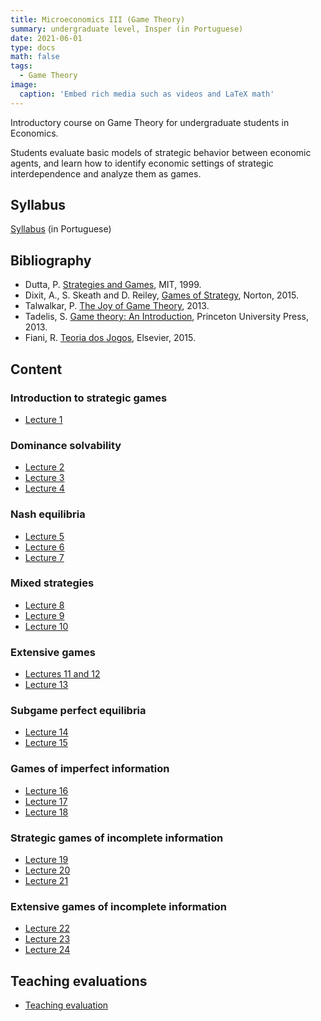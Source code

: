 ```yaml
---
title: Microeconomics III (Game Theory)
summary: undergraduate level, Insper (in Portuguese)
date: 2021-06-01
type: docs
math: false
tags:
  - Game Theory
image:
  caption: 'Embed rich media such as videos and LaTeX math'
---
```


Introductory course on Game Theory for undergraduate students in Economics. 

Students evaluate basic models of strategic behavior between economic agents, and learn how to identify economic settings of strategic interdependence and analyze them as games.

## Syllabus

[Syllabus](https://drive.google.com/file/d/1Rn_XRw97ripcferqykpqHYKt_yTYNoOk/view) (in Portuguese)

## Bibliography

* Dutta, P. [Strategies and Games](https://mitpress.mit.edu/9780262046527/strategies-and-games/), MIT, 1999.
* Dixit, A., S. Skeath and D. Reiley, [Games of Strategy](https://wwnorton.com/books/Games-of-Strategy/), Norton, 2015.
* Talwalkar, P. [The Joy of Game Theory](https://www.amazon.com/gp/product/1500497444/ref=as_li_qf_sp_asin_il_tl?ie=UTF8&camp=1789&creative=9325&creativeASIN=1500497444&linkCode=as2&tag=minyoudec0a-20&linkId=VEY2QS3LDJXKQ3UA), 2013.
* Tadelis, S. [Game theory: An Introduction](https://press.princeton.edu/books/hardcover/9780691129082/game-theory?srsltid=AfmBOoqe8rAm28H7wfRmL4_6pAWrJehudHtDgWCnzyNym9d0-gA-mcjg), Princeton University Press, 2013.
* Fiani, R. [Teoria dos Jogos](https://www.amazon.com.br/Teoria-dos-Jogos-Ronaldo-Fiani/dp/8535276653), Elsevier, 2015.

## Content

### Introduction to strategic games
* [Lecture 1](https://drive.google.com/file/d/1yc8bh9Za6dz0yfLYY8LrcGZAdYd0zAGY/view?usp=sharing)

### Dominance solvability
* [Lecture 2](https://drive.google.com/file/d/1vavEcL0uvpbgXw6sbmy0rzOtZI68x--d/view?usp=sharing)
* [Lecture 3](https://drive.google.com/file/d/1ZaW9zt2obHz8wc6WtRtkdNaJRCTvglQa/view?usp=sharing)
* [Lecture 4](https://drive.google.com/file/d/1nqJtvANnBftomS7CQdtYp9DmqshYEpd8/view?usp=sharing)

### Nash equilibria
* [Lecture 5](https://drive.google.com/file/d/1s4gt8tShnnyvgdJ7UsojdKl1AWcE0QDP/view?usp=sharing)
* [Lecture 6](https://drive.google.com/file/d/11LRlAkoMncnUM0l2x-YkhKpD41MvIvgI/view?usp=sharing)
* [Lecture 7](https://drive.google.com/file/d/12F1FLsKV3sx3KinHzBZRc6ts2A5uThmH/view?usp=sharing)

### Mixed strategies
* [Lecture 8](https://drive.google.com/file/d/1j_zDB_27iCvI5Eb0GzfT6G2857ClkEWw/view?usp=sharing)
* [Lecture 9](https://drive.google.com/file/d/1YJwdDz3g0uhTFAziXdK8UySZJqP0-EUi/view?usp=sharing)
* [Lecture 10](https://drive.google.com/file/d/1KaJgsMoGg9gVJ5b-TggovIq0pJ2ENqmB/view?usp=sharing)

### Extensive games
* [Lectures 11 and 12](https://drive.google.com/file/d/1DoMaExH-bBVpUs8L7sC2k1ajh-mwbet7/view?usp=sharing)
* [Lecture 13](https://drive.google.com/file/d/160m2OWCLdBqYLIZLDyqaQ_S5XAbf1rra/view?usp=sharing)

### Subgame perfect equilibria
* [Lecture 14](https://drive.google.com/file/d/1Z8AC7kN0peaJdMP6FaTUnLsXWIo2ad-O/view?usp=sharing)
* [Lecture 15](https://drive.google.com/file/d/1PzQV47w7ntDcb1SN1aleW11b5l8mZtka/view?usp=sharing)
  
### Games of imperfect information
* [Lecture 16](https://drive.google.com/file/d/1kcu9BZkhgGwAftfrxwa12ZT3_jLKJl1r/view?usp=sharing)
* [Lecture 17](https://drive.google.com/file/d/1iCNHxpwD38tGV9_KpzxHOUPGSBljFLGp/view?usp=sharing)
* [Lecture 18](https://drive.google.com/file/d/1z22bWuA3Ars_YAksF3lLDCSGtEi3bQ83/view?usp=sharing)
  
### Strategic games of incomplete information
* [Lecture 19](https://drive.google.com/file/d/1S_rgOHPXZwnzg34M3agj2Mnj1e5NfnkI/view?usp=sharing)
* [Lecture 20](https://drive.google.com/file/d/1D73QUdQlUPU0pytiuV-29UFaV2kOsVFU/view?usp=sharing)
* [Lecture 21](https://drive.google.com/file/d/1kVeyXRkjesDRNJ4kr8wzHWYAaEtWKzLz/view?usp=sharing)

### Extensive games of incomplete information
* [Lecture 22](https://drive.google.com/file/d/1M4iiFqB9RoV8a3DqjIV_D_IokrKjnifd/view?usp=sharing)
* [Lecture 23](https://drive.google.com/file/d/1QiWbayTIQJMcP6WtTut-nN1wA_ceZwkK/view?usp=sharing)
* [Lecture 24](https://drive.google.com/file/d/18T6cKPZPNPjF5eaASn5iw0o2hBKrKkFc/view?usp=sharing)

## Teaching evaluations
* [Teaching evaluation](https://drive.google.com/file/d/1x1MiBIg8-1OWSzvhA4oCiEq-ZaQgTTeM/view)
